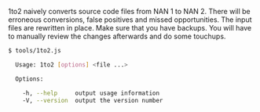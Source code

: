 <!--
# Copyright (C) 2017 FBK.
# All rights reserved. This program and the accompanying materials
# are made available under the terms of the Eclipse Public License v1.0
# which accompanies this distribution, and is available at
# http://www.eclipse.org/legal/epl-v10.html
# 
# Contributors:
#     FBK - initial API and implementation
-->

1to2 naively converts source code files from NAN 1 to NAN 2. There will be erroneous conversions,
false positives and missed opportunities. The input files are rewritten in place. Make sure that
you have backups. You will have to manually review the changes afterwards and do some touchups.

```sh
$ tools/1to2.js

  Usage: 1to2 [options] <file ...>

  Options:

    -h, --help     output usage information
    -V, --version  output the version number
```
